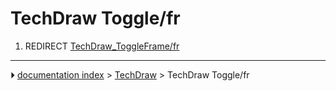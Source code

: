 # TechDraw Toggle/fr
1.  REDIRECT [TechDraw_ToggleFrame/fr](TechDraw_ToggleFrame/fr.md)



---
⏵ [documentation index](../README.md) > [TechDraw](TechDraw_Workbench.md) > TechDraw Toggle/fr
